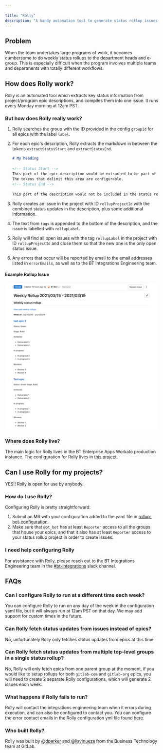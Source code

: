 ```yaml
---

title: "Rolly"
description: "A handy automation tool to generate status rollup issues for large projects and programs"
---
```


<link rel="stylesheet" type="text/css" href="/stylesheets/biztech.css" />

## Problem

When the team undertakes large programs of work, it becomes cumbersome to do weekly status rollups to the department heads and e-group. This is especially difficult when the program involves multiple teams and departments with totally different workflows.

## How does Rolly work?

Rolly is an automated tool which extracts key status information from project/program epic descriptions, and compiles them into one issue. It runs every Monday morning at 12am PST.

### But how does Rolly really work?

1. Rolly searches the group with the ID provided in the config `groupId` for all epics with the label `label`.
1. For each epic's description, Rolly extracts the markdown in between the tokens `extractStatusStart` and `extractStatusEnd`.

    ```markdown
    # My heading

    <!-- Status Start -->
    This part of the epic description would be extracted to be part of the rollup issue.
    The tokens that delimit this area are configurable.
    <!-- Status End -->

    This part of the description would not be included in the status rollup since it's outside of the extract tokens.
    ```

1. Rolly creates an issue in the project with ID `rollupProjectId` with the combined status updates in the description, plus some additional information.
1. The text from `tags` is appended to the bottom of the description, and the issue is labelled with `rollupLabel`.
1. Rolly will find all open issues with the tag `rollupLabel` in the project with ID `rollupProjectId` and close them so that the new one is the only open status issue.
1. Any errors that occur will be reported by email to the email addresses listed in `errorEmails`, as well as to the BT Integrations Engineering team.

#### Example Rollup Issue

![Example Rollup Issue](rollupissue.png)

### Where does Rolly live?

The main logic for Rolly lives in the BT Enterprise Apps Workato production instance. The configuration for Rolly lives in [this project](https://gitlab.com/gitlab-com/business-technology/enterprise-apps/integrations/rollup-bot-configuration).

## Can I use Rolly for my projects?

YES!! Rolly is open for use by anybody.

### How do I use Rolly?

Configuring Rolly is pretty straightforward:

1. Submit an MR with your configuration added to the yaml file in [rollup-bot-configuration](https://gitlab.com/gitlab-com/business-technology/enterprise-apps/integrations/rollup-bot-configuration/-/blob/master/rollupconf.yml).
2. Make sure that `@bt_bot` has at least `Reporter` access to all the groups that house your epics, and that it also has at least `Reporter` access to your status rollup project in order to create issues.

### I need help configuring Rolly

For assistance with Rolly, please reach out to the BT Integrations Engineering team in the [#bt-integrations](https://gitlab.slack.com/archives/C015U7R5XJ8) slack channel.

## FAQs

### Can I configure Rolly to run at a different time each week?

You can configure Rolly to run on any day of the week in the configuration yaml file, but it will always run at 12am PST on that day. We may add support for custom times in the future.

### Can Rolly fetch status updates from issues instead of epics?

No, unfortunately Rolly only fetches status updates from epics at this time.

### Can Rolly fetch status updates from multiple top-level groups in a single status rollup?

No, Rolly will only fetch epics from one parent group at the moment, if you would like to setup rollups for both `gitlab-com` and `gitlab-org` epics, you will need to create 2 separate Rolly configurations, which will generate 2 issues each week.

### What happens if Rolly fails to run?

Rolly will contact the integrations engineering team when it errors during execution, and can also be configured to contact you. You can configure the error contact emails in the Rolly configuration yml file found [here](https://gitlab.com/gitlab-com/business-technology/enterprise-apps/integrations/rollup-bot-configuration/-/blob/master/rollupconf.yml).

### Who built Rolly?

Rolly was built by [@dparker](https://gitlab.com/dparker) and [@lisvinueza](https://gitlab.com/lisvinueza) from the Business Technology team at GitLab.
